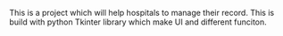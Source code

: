 This is a project which will help hospitals to manage their record.
This is build with python Tkinter library which make UI and different funciton.
